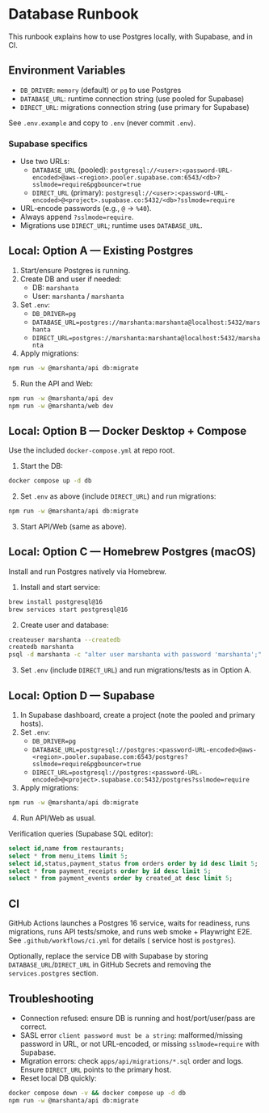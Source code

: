 # Database Runbook

This runbook explains how to use Postgres locally, with Supabase, and in CI.

## Environment Variables
- `DB_DRIVER`: `memory` (default) or `pg` to use Postgres
- `DATABASE_URL`: runtime connection string (use pooled for Supabase)
- `DIRECT_URL`: migrations connection string (use primary for Supabase)

See `.env.example` and copy to `.env` (never commit `.env`).

### Supabase specifics
- Use two URLs:
  - `DATABASE_URL` (pooled): `postgresql://<user>:<password-URL-encoded>@aws-<region>.pooler.supabase.com:6543/<db>?sslmode=require&pgbouncer=true`
  - `DIRECT_URL` (primary): `postgresql://<user>:<password-URL-encoded>@<project>.supabase.co:5432/<db>?sslmode=require`
- URL-encode passwords (e.g., `@` → `%40`).
- Always append `?sslmode=require`.
- Migrations use `DIRECT_URL`; runtime uses `DATABASE_URL`.

## Local: Option A — Existing Postgres
1. Start/ensure Postgres is running.
2. Create DB and user if needed:
   - DB: `marshanta`
   - User: `marshanta` / `marshanta`
3. Set `.env`:
   - `DB_DRIVER=pg`
   - `DATABASE_URL=postgres://marshanta:marshanta@localhost:5432/marshanta`
   - `DIRECT_URL=postgres://marshanta:marshanta@localhost:5432/marshanta`
4. Apply migrations:
```bash
npm run -w @marshanta/api db:migrate
```
5. Run the API and Web:
```bash
npm run -w @marshanta/api dev
npm run -w @marshanta/web dev
```

## Local: Option B — Docker Desktop + Compose
Use the included `docker-compose.yml` at repo root.

1. Start the DB:
```bash
docker compose up -d db
```
2. Set `.env` as above (include `DIRECT_URL`) and run migrations:
```bash
npm run -w @marshanta/api db:migrate
```
3. Start API/Web (same as above).

## Local: Option C — Homebrew Postgres (macOS)
Install and run Postgres natively via Homebrew.

1. Install and start service:
```bash
brew install postgresql@16
brew services start postgresql@16
```
2. Create user and database:
```bash
createuser marshanta --createdb
createdb marshanta
psql -d marshanta -c "alter user marshanta with password 'marshanta';"
```
3. Set `.env` (include `DIRECT_URL`) and run migrations/tests as in Option A.

## Local: Option D — Supabase
1. In Supabase dashboard, create a project (note the pooled and primary hosts).
2. Set `.env`:
   - `DB_DRIVER=pg`
   - `DATABASE_URL=postgresql://postgres:<password-URL-encoded>@aws-<region>.pooler.supabase.com:6543/postgres?sslmode=require&pgbouncer=true`
   - `DIRECT_URL=postgresql://postgres:<password-URL-encoded>@<project>.supabase.co:5432/postgres?sslmode=require`
3. Apply migrations:
```bash
npm run -w @marshanta/api db:migrate
```
4. Run API/Web as usual.

Verification queries (Supabase SQL editor):
```sql
select id,name from restaurants;
select * from menu_items limit 5;
select id,status,payment_status from orders order by id desc limit 5;
select * from payment_receipts order by id desc limit 5;
select * from payment_events order by created_at desc limit 5;
```

## CI
GitHub Actions launches a Postgres 16 service, waits for readiness, runs migrations, runs API tests/smoke, and runs web smoke + Playwright E2E.
See `.github/workflows/ci.yml` for details (
service host is `postgres`).

Optionally, replace the service DB with Supabase by storing `DATABASE_URL`/`DIRECT_URL` in GitHub Secrets and removing the `services.postgres` section.

## Troubleshooting
- Connection refused: ensure DB is running and host/port/user/pass are correct.
- SASL error `client password must be a string`: malformed/missing password in URL, or not URL-encoded, or missing `sslmode=require` with Supabase.
- Migration errors: check `apps/api/migrations/*.sql` order and logs. Ensure `DIRECT_URL` points to the primary host.
- Reset local DB quickly:
```bash
docker compose down -v && docker compose up -d db
npm run -w @marshanta/api db:migrate
```
